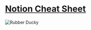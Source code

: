 
# [Notion Cheat Sheet](https://different-delivery-037.notion.site/Algo-Cheat-Sheet-f6a99a33760e4311a0375e64a14bb6ad?pvs=4)

![Rubber Ducky](https://media.tenor.com/KbNNLCdump0AAAAC/vlod-rubber-duck.gif)